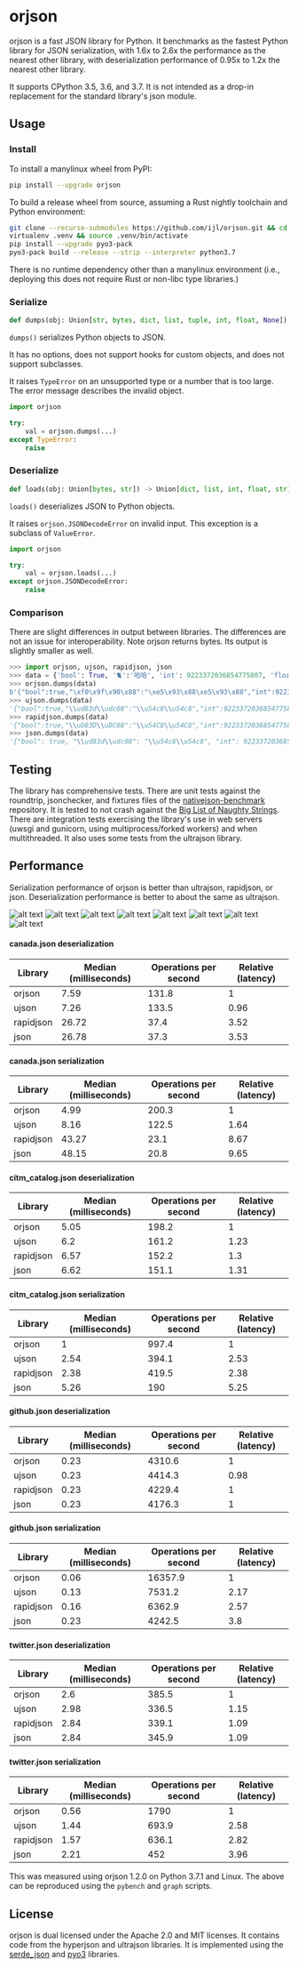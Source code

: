 # orjson

orjson is a fast JSON library for Python. It benchmarks as the fastest Python
library for JSON serialization, with 1.6x to 2.6x the performance as the nearest
other library, with deserialization performance of 0.95x to 1.2x
the nearest other library.

It supports CPython 3.5, 3.6, and 3.7. It is not intended
as a drop-in replacement for the standard library's json module.

## Usage

### Install

To install a manylinux wheel from PyPI:

```sh
pip install --upgrade orjson
```

To build a release wheel from source, assuming a Rust nightly toolchain
and Python environment:

```sh
git clone --recurse-submodules https://github.com/ijl/orjson.git && cd orjson
virtualenv .venv && source .venv/bin/activate
pip install --upgrade pyo3-pack
pyo3-pack build --release --strip --interpreter python3.7
```

There is no runtime dependency other than a manylinux environment (i.e.,
deploying this does not require Rust or non-libc type libraries.)

### Serialize

```python
def dumps(obj: Union[str, bytes, dict, list, tuple, int, float, None]) -> bytes: ...
```

`dumps()` serializes Python objects to JSON.

It has no options, does not support hooks for custom objects, and does not
support subclasses.

It raises `TypeError` on an unsupported type or a number that is too large.
The error message describes the invalid object.

```python
import orjson

try:
    val = orjson.dumps(...)
except TypeError:
    raise
```

### Deserialize

```python
def loads(obj: Union[bytes, str]) -> Union[dict, list, int, float, str]: ...
```

`loads()` deserializes JSON to Python objects.

It raises `orjson.JSONDecodeError` on invalid input. This exception is a
subclass of `ValueError`.


```python
import orjson

try:
    val = orjson.loads(...)
except orjson.JSONDecodeError:
    raise
```

### Comparison

There are slight differences in output between libraries. The differences
are not an issue for interoperability. Note orjson returns bytes. Its output
is slightly smaller as well.

```python
>>> import orjson, ujson, rapidjson, json
>>> data = {'bool': True, '🐈':'哈哈', 'int': 9223372036854775807, 'float': 1.337e+40}
>>> orjson.dumps(data)
b'{"bool":true,"\xf0\x9f\x90\x88":"\xe5\x93\x88\xe5\x93\x88","int":9223372036854775807,"float":1.337e40}'
>>> ujson.dumps(data)
'{"bool":true,"\\ud83d\\udc08":"\\u54c8\\u54c8","int":9223372036854775807,"float":1.337000000000000e+40}'
>>> rapidjson.dumps(data)
'{"bool":true,"\\uD83D\\uDC08":"\\u54C8\\u54C8","int":9223372036854775807,"float":1.337e+40}'
>>> json.dumps(data)
'{"bool": true, "\\ud83d\\udc08": "\\u54c8\\u54c8", "int": 9223372036854775807, "float": 1.337e+40}'
```

## Testing

The library has comprehensive tests. There are unit tests against the
roundtrip, jsonchecker, and fixtures files of the
[nativejson-benchmark](https://github.com/miloyip/nativejson-benchmark)
repository. It is tested to not crash against the
[Big List of Naughty Strings](https://github.com/minimaxir/big-list-of-naughty-strings).
There are integration tests exercising the library's use in web
servers (uwsgi and gunicorn, using multiprocess/forked workers) and when
multithreaded. It also uses some tests from the ultrajson library.

## Performance

Serialization performance of orjson is better than ultrajson, rapidjson, or
json. Deserialization performance is better to about the same as ultrajson.

![alt text](doc/twitter_serialization.png "twitter.json serialization")
![alt text](doc/twitter_deserialization.png "twitter.json deserialization")
![alt text](doc/citm_catalog_serialization.png "citm_catalog.json serialization")
![alt text](doc/citm_catalog_deserialization.png "citm_catalog.json deserialization")
![alt text](doc/github_serialization.png "github.json serialization")
![alt text](doc/github_deserialization.png "github.json deserialization")
![alt text](doc/canada_serialization.png "canada.json serialization")
![alt text](doc/canada_deserialization.png "canada.json deserialization")

#### canada.json deserialization

| Library   |   Median (milliseconds) |   Operations per second |   Relative (latency) |
|-----------|-------------------------|-------------------------|----------------------|
| orjson    |                    7.59 |                   131.8 |                 1    |
| ujson     |                    7.26 |                   133.5 |                 0.96 |
| rapidjson |                   26.72 |                    37.4 |                 3.52 |
| json      |                   26.78 |                    37.3 |                 3.53 |

#### canada.json serialization

| Library   |   Median (milliseconds) |   Operations per second |   Relative (latency) |
|-----------|-------------------------|-------------------------|----------------------|
| orjson    |                    4.99 |                   200.3 |                 1    |
| ujson     |                    8.16 |                   122.5 |                 1.64 |
| rapidjson |                   43.27 |                    23.1 |                 8.67 |
| json      |                   48.15 |                    20.8 |                 9.65 |

#### citm_catalog.json deserialization

| Library   |   Median (milliseconds) |   Operations per second |   Relative (latency) |
|-----------|-------------------------|-------------------------|----------------------|
| orjson    |                    5.05 |                   198.2 |                 1    |
| ujson     |                    6.2  |                   161.2 |                 1.23 |
| rapidjson |                    6.57 |                   152.2 |                 1.3  |
| json      |                    6.62 |                   151.1 |                 1.31 |

#### citm_catalog.json serialization

| Library   |   Median (milliseconds) |   Operations per second |   Relative (latency) |
|-----------|-------------------------|-------------------------|----------------------|
| orjson    |                    1    |                   997.4 |                 1    |
| ujson     |                    2.54 |                   394.1 |                 2.53 |
| rapidjson |                    2.38 |                   419.5 |                 2.38 |
| json      |                    5.26 |                   190   |                 5.25 |

#### github.json deserialization

| Library   |   Median (milliseconds) |   Operations per second |   Relative (latency) |
|-----------|-------------------------|-------------------------|----------------------|
| orjson    |                    0.23 |                  4310.6 |                 1    |
| ujson     |                    0.23 |                  4414.3 |                 0.98 |
| rapidjson |                    0.23 |                  4229.4 |                 1    |
| json      |                    0.23 |                  4176.3 |                 1    |

#### github.json serialization

| Library   |   Median (milliseconds) |   Operations per second |   Relative (latency) |
|-----------|-------------------------|-------------------------|----------------------|
| orjson    |                    0.06 |                 16357.9 |                 1    |
| ujson     |                    0.13 |                  7531.2 |                 2.17 |
| rapidjson |                    0.16 |                  6362.9 |                 2.57 |
| json      |                    0.23 |                  4242.5 |                 3.8  |

#### twitter.json deserialization

| Library   |   Median (milliseconds) |   Operations per second |   Relative (latency) |
|-----------|-------------------------|-------------------------|----------------------|
| orjson    |                    2.6  |                   385.5 |                 1    |
| ujson     |                    2.98 |                   336.5 |                 1.15 |
| rapidjson |                    2.84 |                   339.1 |                 1.09 |
| json      |                    2.84 |                   345.9 |                 1.09 |

#### twitter.json serialization

| Library   |   Median (milliseconds) |   Operations per second |   Relative (latency) |
|-----------|-------------------------|-------------------------|----------------------|
| orjson    |                    0.56 |                  1790   |                 1    |
| ujson     |                    1.44 |                   693.9 |                 2.58 |
| rapidjson |                    1.57 |                   636.1 |                 2.82 |
| json      |                    2.21 |                   452   |                 3.96 |

This was measured using orjson 1.2.0 on Python 3.7.1 and Linux. The above can be
reproduced using the `pybench` and `graph` scripts.

## License

orjson is dual licensed under the Apache 2.0 and MIT licenses. It contains
code from the hyperjson and ultrajson libraries. It is implemented using
the [serde_json](https://github.com/serde-rs/json) and
[pyo3](https://github.com/PyO3/pyo3) libraries.
